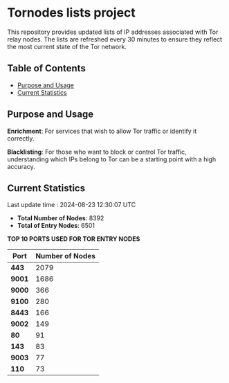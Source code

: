 # Tornodes lists project

This repository provides updated lists of IP addresses associated with Tor relay nodes. The lists are refreshed every 30 minutes to ensure they reflect the most current state of the Tor network.

## Table of Contents

- [Purpose and Usage](#purpose-and-usage)
- [Current Statistics](#current-statistics)


## Purpose and Usage

**Enrichment**: For services that wish to allow Tor traffic or identify it correctly.

**Blacklisting**: For those who want to block or control Tor traffic, understanding which IPs belong to Tor can be a starting point with a high accuracy.

## Current Statistics

Last update time : 2024-08-23 12:30:07 UTC

- **Total Number of Nodes**: 8392
- **Total of Entry Nodes**: 6501

**TOP 10 PORTS USED FOR TOR ENTRY NODES**

| **Port** | **Number of Nodes** |
|------|-----------------|
| **443**   | 2079  |
| **9001**   | 1686  |
| **9000**   | 366  |
| **9100**   | 280  |
| **8443**   | 166  |
| **9002**   | 149  |
| **80**   | 91  |
| **143**   | 83  |
| **9003**   | 77  |
| **110**   | 73  |

